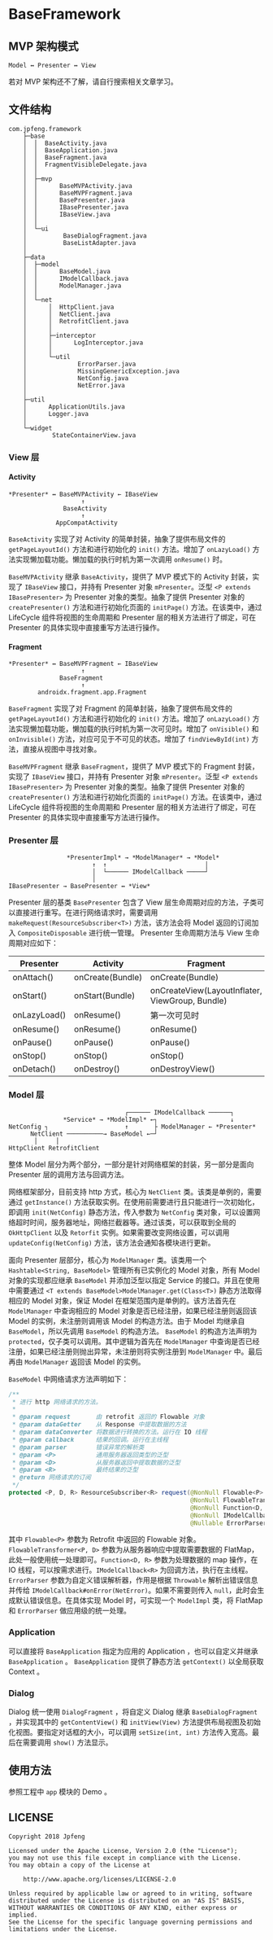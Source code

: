 # BaseFramework

## MVP 架构模式

```text
Model ↔ Presenter ↔ View
```

若对 MVP 架构还不了解，请自行搜索相关文章学习。

## 文件结构

``` text
com.jpfeng.framework
    ├─base
    │  │  BaseActivity.java
    │  │  BaseApplication.java
    │  │  BaseFragment.java
    │  │  FragmentVisibleDelegate.java
    │  │
    │  ├─mvp
    │  │      BaseMVPActivity.java
    │  │      BaseMVPFragment.java
    │  │      BasePresenter.java
    │  │      IBasePresenter.java
    │  │      IBaseView.java
    │  │
    │  └─ui
    │          BaseDialogFragment.java
    │          BaseListAdapter.java
    │
    ├─data
    │  ├─model
    │  │      BaseModel.java
    │  │      IModelCallback.java
    │  │      ModelManager.java
    │  │
    │  └─net
    │      │  HttpClient.java
    │      │  NetClient.java
    │      │  RetrofitClient.java
    │      │
    │      ├─interceptor
    │      │      LogInterceptor.java
    │      │
    │      └─util
    │              ErrorParser.java
    │              MissingGenericException.java
    │              NetConfig.java
    │              NetError.java
    │
    ├─util
    │      ApplicationUtils.java
    │      Logger.java
    │
    └─widget
            StateContainerView.java
```

### View 层

#### Activity

```text
*Presenter* ↔ BaseMVPActivity ← IBaseView
                    ↑
               BaseActivity
                    ↑
             AppCompatActivity
```

`BaseActivity` 实现了对 Activity 的简单封装，抽象了提供布局文件的 `getPageLayoutId()` 方法和进行初始化的 `init()` 方法。增加了 `onLazyLoad()` 方法实现懒加载功能。懒加载的执行时机为第一次调用 `onResume()` 时。

`BaseMVPActivity` 继承 `BaseActivity`，提供了 MVP 模式下的 Activity 封装，实现了 `IBaseView` 接口，并持有 Presenter 对象 `mPresenter`。泛型 `<P extends IBasePresenter>` 为 Presenter 对象的类型。抽象了提供 Presenter 对象的 `createPresenter()` 方法和进行初始化页面的 `initPage()` 方法。在该类中，通过 LifeCycle 组件将视图的生命周期和 Presenter 层的相关方法进行了绑定，可在 Presenter 的具体实现中直接重写方法进行操作。

#### Fragment

```text
*Presenter* ↔ BaseMVPFragment ← IBaseView
                    ↑
              BaseFragment
                    ↑
        androidx.fragment.app.Fragment
```

`BaseFragment` 实现了对 Fragment 的简单封装，抽象了提供布局文件的 `getPageLayoutId()` 方法和进行初始化的 `init()` 方法。增加了 `onLazyLoad()` 方法实现懒加载功能，懒加载的执行时机为第一次可见时。增加了 `onVisible()` 和 `onInvisible()` 方法，对应可见于不可见的状态。增加了 `findViewById(int)` 方法，直接从视图中寻找对象。

`BaseMVPFragment` 继承 `BaseFragment`，提供了 MVP 模式下的 Fragment 封装，实现了 `IBaseView` 接口，并持有 Presenter 对象 `mPresenter`。泛型 `<P extends IBasePresenter>` 为 Presenter 对象的类型。抽象了提供 Presenter 对象的 `createPresenter()` 方法和进行初始化页面的 `initPage()` 方法。在该类中，通过 LifeCycle 组件将视图的生命周期和 Presenter 层的相关方法进行了绑定，可在 Presenter 的具体实现中直接重写方法进行操作。

### Presenter 层

```text
                *PresenterImpl* → *ModelManager* → *Model*
                       ↑  ↑                           │
                       │  └────── IModelCallback ─────┘
                       │
IBasePresenter → BasePresenter ↔ *View*
```

Presenter 层的基类 `BasePresenter` 包含了 View 层生命周期对应的方法，子类可以直接进行重写。在进行网络请求时，需要调用 `makeRequest(ResourceSubscriber<T>)` 方法，该方法会将 Model 返回的订阅加入 `CompositeDisposable` 进行统一管理。 Presenter 生命周期方法与 View 生命周期对应如下：

|Presenter   |Activity        |Fragment                                       |
|------------|----------------|-----------------------------------------------|
|onAttach()  |onCreate(Bundle)|onCreate(Bundle)                               |
|onStart()   |onStart(Bundle) |onCreateView(LayoutInflater, ViewGroup, Bundle)|
|onLazyLoad()|onResume()      |第一次可见时                                     |
|onResume()  |onResume()      |onResume()                                     |
|onPause()   |onPause()       |onPause()                                      |
|onStop()    |onStop()        |onStop()                                       |
|onDetach()  |onDestroy()     |onDestroyView()                                |

### Model 层

```text
                                ┌────── IModelCallback ──────┐
               *Service* → *ModelImpl* ←┐                    ↓
NetConfig ┐                     ↑       ├ ModelManager ← *Presenter*
      NetClient ──────────→ BaseModel ←─┘
       │     │
HttpClient RetrofitClient
```

整体 Model 层分为两个部分，一部分是针对网络框架的封装，另一部分是面向 Presenter 层的调用方法与回调方法。

网络框架部分，目前支持 http 方式，核心为 `NetClient` 类。该类是单例的，需要通过 `getInstance()` 方法获取实例。在使用前需要进行且只能进行一次初始化，即调用 `init(NetConfig)` 静态方法，传入参数为 `NetConfig` 类对象，可以设置网络超时时间，服务器地址，网络拦截器等。通过该类，可以获取到全局的 `OkHttpClient` 以及 `Retorfit` 实例。如果需要改变网络设置，可以调用 `updateConfig(NetConfig)` 方法，该方法会通知各模块进行更新。

面向 Presenter 层部分，核心为 `ModelManager` 类。该类用一个 `Hashtable<String, BaseModel>` 管理所有已实例化的 Model 对象，所有 Model 对象的实现都应继承 `BaseModel` 并添加泛型以指定 Service 的接口。并且在使用中需要通过 `<T extends BaseModel>ModelManager.get(Class<T>)` 静态方法取得相应的 Model 对象，保证 Model 在框架范围内是单例的。该方法首先在 `ModelManager` 中查询相应的 Model 对象是否已经注册，如果已经注册则返回该 Model 的实例，未注册则调用该 Model 的构造方法。由于 Model 均继承自 `BaseModel`，所以先调用 `BaseModel` 的构造方法。 `BaseModel` 的构造方法声明为 `protected`，仅子类可以调用。其中逻辑为首先在 `ModelManager` 中查询是否已经注册，如果已经注册则抛出异常，未注册则将实例注册到 `ModelManager` 中。最后再由 `ModelManager` 返回该 Model 的实例。

`BaseModel` 中网络请求方法声明如下：

```java
/**
 * 进行 http 网络请求的方法。
 *
 * @param request       由 retrofit 返回的 Flowable 对象
 * @param dataGetter    从 Response 中提取数据的方法
 * @param dataConverter 将数据进行转换的方法。运行在 IO 线程
 * @param callback      结果的回调。运行在主线程
 * @param parser        错误异常的解析类
 * @param <P>           通用服务器返回类型的泛型
 * @param <D>           从服务器返回中提取数据的泛型
 * @param <R>           最终结果的泛型
 * @return 网络请求的订阅
 */
protected <P, D, R> ResourceSubscriber<R> request(@NonNull Flowable<P> request,
                                                  @NonNull FlowableTransformer<P, D> dataGetter,
                                                  @NonNull Function<D, R> dataConverter,
                                                  @NonNull IModelCallback<R> callback,
                                                  @Nullable ErrorParser parser)
```

其中 `Flowable<P>` 参数为 Retrofit 中返回的 Flowable 对象。 `FlowableTransformer<P, D>` 参数为从服务器响应中提取需要数据的 FlatMap，此处一般使用统一处理即可。`Function<D, R>` 参数为处理数据的 map 操作，在 IO 线程，可以按需求进行。`IModelCallback<R>` 为回调方法，执行在主线程。`ErrorParser` 参数为自定义错误解析器，作用是根据 `Throwable` 解析出错误信息并传给 `IModelCallback#onError(NetError)`。如果不需要则传入 `null`，此时会生成默认错误信息。在具体实现 Model 时，可实现一个 `ModelImpl` 类，将 FlatMap 和 `ErrorParser` 做应用级的统一处理。

### Application

可以直接将 `BaseApplication` 指定为应用的 Application ，也可以自定义并继承 `BaseApplication` 。 `BaseApplication` 提供了静态方法 `getContext()` 以全局获取 Context 。

### Dialog

Dialog 统一使用 `DialogFragment` ，将自定义 Dialog 继承 `BaseDialogFragment` ，并实现其中的 `getContentView()` 和 `initView(View)` 方法提供布局视图及初始化视图。要指定对话框的大小，可以调用 `setSize(int, int)` 方法传入宽高。最后在需要调用 `show()` 方法显示。

## 使用方法

参照工程中 `app` 模块的 Demo 。

## LICENSE

```text
Copyright 2018 Jpfeng

Licensed under the Apache License, Version 2.0 (the "License");
you may not use this file except in compliance with the License.
You may obtain a copy of the License at

    http://www.apache.org/licenses/LICENSE-2.0

Unless required by applicable law or agreed to in writing, software
distributed under the License is distributed on an "AS IS" BASIS,
WITHOUT WARRANTIES OR CONDITIONS OF ANY KIND, either express or implied.
See the License for the specific language governing permissions and
limitations under the License.
```
